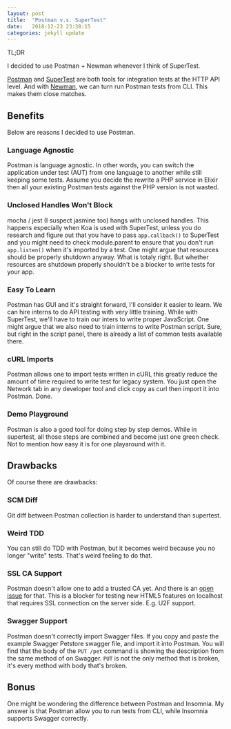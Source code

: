 ```yaml
---
layout: post
title:  "Postman v.s. SuperTest"
date:   2018-12-23 23:38:15
categories: jekyll update
---
```


TL;DR

I decided to use Postman + Newman whenever I think of SuperTest.

[Postman][1] and [SuperTest][2] are both tools for integration tests at the HTTP API
level. And with [Newman][3], we can turn run Postman tests from CLI. This makes
them close matches.

[1]: https://www.getpostman.com/ "Postman | API Development Environment"
[2]: https://github.com/visionmedia/supertest "visionmedia/supertest: Super-agent driven library for testing node.js HTTP servers using a fluent API"
[3]: https://github.com/postmanlabs/newman "postmanlabs/newman: Newman is a command-line collection runner for Postman"

## Benefits

Below are reasons I decided to use Postman.

### Language Agnostic

Postman is language agnostic. In other words, you can switch the application
under test (AUT) from one language to another while still keeping some tests.
Assume you decide the rewrite a PHP service in Elixir then all your existing
Postman tests against the PHP version is not wasted.

### Unclosed Handles Won't Block

mocha / jest (I suspect jasmine too) hangs with unclosed handles. This happens
especially when Koa is used with SuperTest, unless you do research and figure
out that you have to pass `app.callback()` to SuperTest and you might need to
check module.parent to ensure that you don't run `app.listen()` when it's
imported by a test. One might argue that resources should be properly shutdown
anyway. What is totaly right. But whether resources are shutdown properly
shouldn't be a blocker to write tests for your app.

### Easy To Learn

Postman has GUI and it's straight forward, I'll consider it easier to learn. We
can hire interns to do API testing with very little training. While with
SuperTest, we'll have to train our inters to write proper JavaScript. One might
argue that we also need to train interns to write Postman script. Sure, but
right in the script panel, there is already a list of common tests available
there.

### cURL Imports

Postman allows one to import tests written in cURL this greatly reduce the
amount of time required to write test for legacy system. You just open the
Network tab in any developer tool and click copy as curl then import it into
Postman. Done.

### Demo Playground

Postman is also a good tool for doing step by step demos. While in supertest,
all those steps are combined and become just one green check. Not to mention
how easy it is for one playaround with it.

## Drawbacks

Of course there are drawbacks:

### SCM Diff

Git diff between Postman collection is harder to understand than supertest.

### Weird TDD

You can still do TDD with Postman, but it becomes weird because you no longer
"write" tests. That's weird feeling to do that.

### SSL CA Support

Postman doesn't allow one to add a trusted CA yet. And there is an [open
issue][4] for that. This is a blocker for testing new HTML5 features on
localhost that requires SSL connection on the server side. E.g. U2F support.

[4]: https://github.com/postmanlabs/postman-app-support/issues/3152 "[Feature Request] Add Root and Intermediary CA · Issue #3152 · postmanlabs/postman-app-support"

### Swagger Support

Postman doesn't correctly import Swagger files. If you copy and paste the
example Swagger Petstore swagger file, and import it into Postman. You will
find that the body of the `PUT /pet` command is showing the description from
the same method of on Swagger. `PUT` is not the only method that is broken,
it's every method with body that's broken.

## Bonus

One might be wondering the difference between Postman and Insomnia. My answer
is that Postman allow you to run tests from CLI, while Insomnia supports
Swagger correctly.
